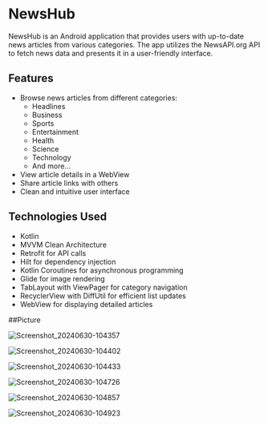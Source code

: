 # NewsHub

NewsHub is an Android application that provides users with up-to-date news articles from various categories. The app utilizes the NewsAPI.org API to fetch news data and presents it in a user-friendly interface.

## Features

- Browse news articles from different categories:
  - Headlines
  - Business
  - Sports
  - Entertainment
  - Health
  - Science
  - Technology
  - And more...
- View article details in a WebView
- Share article links with others
- Clean and intuitive user interface

## Technologies Used

- Kotlin
- MVVM Clean Architecture
- Retrofit for API calls
- Hilt for dependency injection
- Kotlin Coroutines for asynchronous programming
- Glide for image rendering
- TabLayout with ViewPager for category navigation
- RecyclerView with DiffUtil for efficient list updates
- WebView for displaying detailed articles

##Picture


![Screenshot_20240630-104357](https://github.com/AnkurKushwaha23/NewsHub/assets/157258878/4acd46d6-d0de-411e-ae58-fb1f086a8099)

![Screenshot_20240630-104402](https://github.com/AnkurKushwaha23/NewsHub/assets/157258878/c7dc639a-ab36-438d-a558-3894a61f8e8c)

![Screenshot_20240630-104433](https://github.com/AnkurKushwaha23/NewsHub/assets/157258878/097957ec-81d4-4b16-9bb1-3e84262b84ee)

![Screenshot_20240630-104726](https://github.com/AnkurKushwaha23/NewsHub/assets/157258878/8f20e88f-b90a-42da-87d9-ab549fee285a)

![Screenshot_20240630-104857](https://github.com/AnkurKushwaha23/NewsHub/assets/157258878/881091ea-038c-4997-9dab-39f9d25ef52e)

![Screenshot_20240630-104923](https://github.com/AnkurKushwaha23/NewsHub/assets/157258878/e04b12ea-a5cb-4760-8e24-cabdeb6aa55c)









